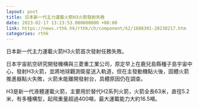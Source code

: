 ```yaml
---
layout: post
title: 日本新一代主力運載火箭H3火箭發射失敗
date: 2023-02-17 13:23:53.000000000 +08:00
link: https://news.rthk.hk/rthk/ch/component/k2/1688301-20230217.htm
categories: rthk
---
```


日本新一代主力運載火箭H3火箭首次發射任務失敗。

日本宇宙航空研究開發機構與三菱重工業公司，原定早上在鹿兒島縣種子島宇宙中心，發射H3火箭，並將地球觀測衛星送入軌道，但在主發動機點火後，固體火箭推進器點火失敗，火箭未能離開發射台，具體原因仍在調查。

H3是新一代液體運載火箭，主要用於替代H2系列火箭，火箭全長63米，直徑5.2米，有多種構型，起飛重量超過400噸，最大運載能力大約16.5噸。
